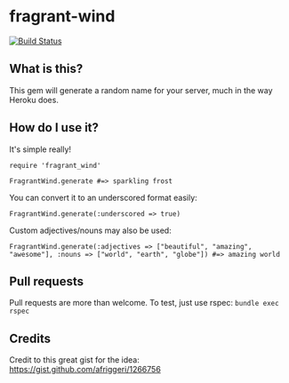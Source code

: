fragrant-wind
=============
[![Build Status](https://travis-ci.org/andyhmltn/fragrant-wind.png)](https://travis-ci.org/andyhmltn/fragrant-wind)

What is this?
----------------
This gem will generate a random name for your server, much in the way Heroku does.

How do I use it?
----------------
It's simple really!

	require 'fragrant_wind'
	
	FragrantWind.generate #=> sparkling frost

You can convert it to an underscored format easily:

	FragrantWind.generate(:underscored => true)

Custom adjectives/nouns may also be used:

	FragrantWind.generate(:adjectives => ["beautiful", "amazing", "awesome"], :nouns => ["world", "earth", "globe"]) #=> amazing world

Pull requests
---------------
Pull requests are more than welcome. To test, just use rspec: `bundle exec rspec`

Credits
---------------
Credit to this great gist for the idea:
https://gist.github.com/afriggeri/1266756